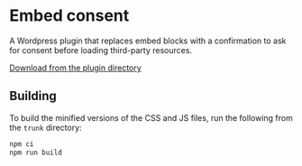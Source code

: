 # Embed consent

A Wordpress plugin that replaces embed blocks with a confirmation to ask for consent before loading third-party resources.

[Download from the plugin directory](https://en-gb.wordpress.org/plugins/embed-consent/)

## Building

To build the minified versions of the CSS and JS files, run the following from the `trunk` directory:

```js
npm ci
npm run build
```
